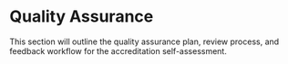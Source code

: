 # Quality Assurance

This section will outline the quality assurance plan, review process, and feedback workflow for the accreditation self-assessment. 